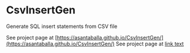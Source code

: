 # CsvInsertGen
Generate SQL insert statements from CSV file

See project page at [https://asantaballa.github.io/CsvInsertGen/](https://asantaballa.github.io/CsvInsertGen/)
See project page at 
<a href="https://asantaballa.github.io/CsvInsertGen/">[link text](https://asantaballa.github.io/CsvInsertGen/)</a>

